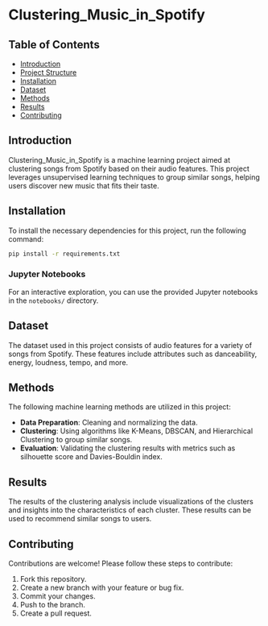 # Clustering_Music_in_Spotify

## Table of Contents

- [Introduction](#introduction)
- [Project Structure](#project-structure)
- [Installation](#installation)
- [Dataset](#dataset)
- [Methods](#methods)
- [Results](#results)
- [Contributing](#contributing)

## Introduction

Clustering_Music_in_Spotify is a machine learning project aimed at clustering songs from Spotify based on their audio features. This project leverages unsupervised learning techniques to group similar songs, helping users discover new music that fits their taste.

## Installation

To install the necessary dependencies for this project, run the following command:

```bash
pip install -r requirements.txt
```

### Jupyter Notebooks

For an interactive exploration, you can use the provided Jupyter notebooks in the `notebooks/` directory.

## Dataset

The dataset used in this project consists of audio features for a variety of songs from Spotify. These features include attributes such as danceability, energy, loudness, tempo, and more.

## Methods

The following machine learning methods are utilized in this project:

- **Data Preparation**: Cleaning and normalizing the data.
- **Clustering**: Using algorithms like K-Means, DBSCAN, and Hierarchical Clustering to group similar songs.
- **Evaluation**: Validating the clustering results with metrics such as silhouette score and Davies-Bouldin index.

## Results

The results of the clustering analysis include visualizations of the clusters and insights into the characteristics of each cluster. These results can be used to recommend similar songs to users.

## Contributing

Contributions are welcome! Please follow these steps to contribute:

1. Fork this repository.
2. Create a new branch with your feature or bug fix.
3. Commit your changes.
4. Push to the branch.
5. Create a pull request.
